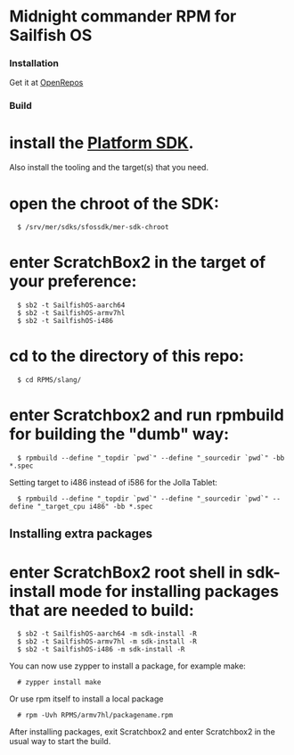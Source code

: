 # Midnight commander RPM for Sailfish OS


### Installation
Get it at [OpenRepos](https://openrepos.net/content/polleke/midnight-commander)


### Build

# install the [Platform SDK](https://sailfishos.org/wiki/Platform_Development).
Also install the tooling and the target(s) that you need.

# open the chroot of the SDK:
```shell
  $ /srv/mer/sdks/sfossdk/mer-sdk-chroot
```

# enter ScratchBox2 in the target of your preference:
```shell
  $ sb2 -t SailfishOS-aarch64
  $ sb2 -t SailfishOS-armv7hl
  $ sb2 -t SailfishOS-i486
```

# cd to the directory of this repo:
```shell
  $ cd RPMS/slang/
```

# enter Scratchbox2 and run rpmbuild for building the "dumb" way:
```shell
  $ rpmbuild --define "_topdir `pwd`" --define "_sourcedir `pwd`" -bb *.spec
```

Setting target to i486 instead of i586 for the Jolla Tablet:
```shell
  $ rpmbuild --define "_topdir `pwd`" --define "_sourcedir `pwd`" --define "_target_cpu i486" -bb *.spec
```

## Installing extra packages
# enter ScratchBox2 root shell in sdk-install mode for installing packages that are needed to build:
```shell
  $ sb2 -t SailfishOS-aarch64 -m sdk-install -R
  $ sb2 -t SailfishOS-armv7hl -m sdk-install -R
  $ sb2 -t SailfishOS-i486 -m sdk-install -R
```

You can now use zypper to install a package, for example make:
```shell
  # zypper install make
```

Or use rpm itself to install a local package
```shell
  # rpm -Uvh RPMS/armv7hl/packagename.rpm
```

After installing packages, exit Scratchbox2 and enter Scratchbox2 in the usual way to start the build.
